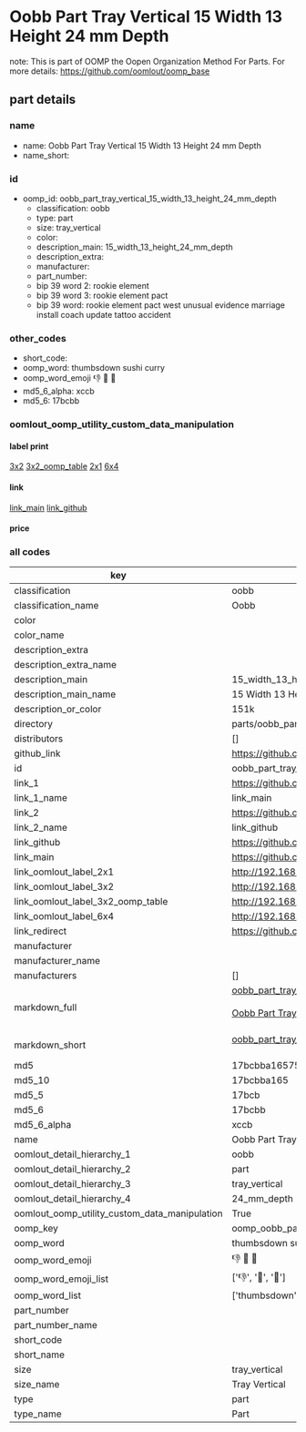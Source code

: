 # Oobb Part Tray Vertical 15 Width 13 Height 24 mm Depth  

note: This is part of OOMP the Oopen Organization Method For Parts. For more details: https://github.com/oomlout/oomp_base

##  part details
  







### name
* name: Oobb Part Tray Vertical 15 Width 13 Height 24 mm Depth
* name_short: 
### id
* oomp_id: oobb_part_tray_vertical_15_width_13_height_24_mm_depth
  * classification: oobb
  * type: part
  * size: tray_vertical
  * color: 
  * description_main: 15_width_13_height_24_mm_depth
  * description_extra: 
  * manufacturer: 
  * part_number: 
  * bip 39 word 2: rookie element
  * bip 39 word 3: rookie element pact
  * bip 39 word: rookie element pact west unusual evidence marriage install coach update tattoo accident

### other_codes
* short_code: 
* oomp_word: thumbsdown sushi curry
* oomp_word_emoji :thumbsdown: :sushi: :curry:
* md5_6_alpha: xccb
* md5_6: 17bcbb






### oomlout_oomp_utility_custom_data_manipulation
#### label print
[3x2](http://192.168.1.245:1112/?label=oomp%20xccb)
[3x2_oomp_table](http://192.168.1.108:1112/?label=oomp%20xccb)
[2x1](http://192.168.1.242:1112/?label=oomp%20xccb)
[6x4](http://192.168.1.55:1112/?label=oomp%20xccb)    

#### link

[link_main](https://github.com/oomlout/oomlout_oomp_version_1_messy/tree/main/parts/oobb_part_tray_vertical_15_width_13_height_24_mm_depth) [link_github](https://github.com/oomlout/oomlout_oomp_version_1_messy/tree/main/parts/oobb_part_tray_vertical_15_width_13_height_24_mm_depth)                             

#### price







### all codes 
| key | value |  
| --- | --- |  
| classification | oobb |  
| classification_name | Oobb |  
| color |  |  
| color_name |  |  
| description_extra |  |  
| description_extra_name |  |  
| description_main | 15_width_13_height_24_mm_depth |  
| description_main_name | 15 Width 13 Height 24 mm Depth |  
| description_or_color | 151k |  
| directory | parts/oobb_part_tray_vertical_15_width_13_height_24_mm_depth |  
| distributors | [] |  
| github_link | https://github.com/oomlout/oomlout_oomp_part_src/tree/main/parts/oobb_part_tray_vertical_15_width_13_height_24_mm_depth |  
| id | oobb_part_tray_vertical_15_width_13_height_24_mm_depth |  
| link_1 | https://github.com/oomlout/oomlout_oomp_version_1_messy/tree/main/parts/oobb_part_tray_vertical_15_width_13_height_24_mm_depth |  
| link_1_name | link_main |  
| link_2 | https://github.com/oomlout/oomlout_oomp_version_1_messy/tree/main/parts/oobb_part_tray_vertical_15_width_13_height_24_mm_depth |  
| link_2_name | link_github |  
| link_github | https://github.com/oomlout/oomlout_oomp_version_1_messy/tree/main/parts/oobb_part_tray_vertical_15_width_13_height_24_mm_depth |  
| link_main | https://github.com/oomlout/oomlout_oomp_version_1_messy/tree/main/parts/oobb_part_tray_vertical_15_width_13_height_24_mm_depth |  
| link_oomlout_label_2x1 | http://192.168.1.242:1112/?label=oomp%20xccb |  
| link_oomlout_label_3x2 | http://192.168.1.245:1112/?label=oomp%20xccb |  
| link_oomlout_label_3x2_oomp_table | http://192.168.1.108:1112/?label=oomp%20xccb |  
| link_oomlout_label_6x4 | http://192.168.1.55:1112/?label=oomp%20xccb |  
| link_redirect | https://github.com/oomlout/oomlout_oomp_version_1_messy/tree/main/parts/oobb_part_tray_vertical_15_width_13_height_24_mm_depth |  
| manufacturer |  |  
| manufacturer_name |  |  
| manufacturers | [] |  
| markdown_full | [oobb_part_tray_vertical_15_width_13_height_24_mm_depth](none)<br>[](none)<br>[Oobb Part Tray Vertical 15 Width 13 Height 24 Mm Depth](none)<br><br> |  
| markdown_short | [oobb_part_tray_vertical_15_width_13_height_24_mm_depth](none)<br><br> |  
| md5 | 17bcbba16575710937772f973d51edde |  
| md5_10 | 17bcbba165 |  
| md5_5 | 17bcb |  
| md5_6 | 17bcbb |  
| md5_6_alpha | xccb |  
| name | Oobb Part Tray Vertical 15 Width 13 Height 24 mm Depth |  
| oomlout_detail_hierarchy_1 | oobb |  
| oomlout_detail_hierarchy_2 | part |  
| oomlout_detail_hierarchy_3 | tray_vertical |  
| oomlout_detail_hierarchy_4 | 24_mm_depth |  
| oomlout_oomp_utility_custom_data_manipulation | True |  
| oomp_key | oomp_oobb_part_tray_vertical_15_width_13_height_24_mm_depth |  
| oomp_word | thumbsdown sushi curry |  
| oomp_word_emoji | :thumbsdown: :sushi: :curry: |  
| oomp_word_emoji_list | [':thumbsdown:', ':sushi:', ':curry:'] |  
| oomp_word_list | ['thumbsdown', 'sushi', 'curry'] |  
| part_number |  |  
| part_number_name |  |  
| short_code |  |  
| short_name |  |  
| size | tray_vertical |  
| size_name | Tray Vertical |  
| type | part |  
| type_name | Part |  
